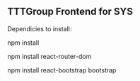 ## TTTGroup Frontend for SYS

Dependicies to install:

npm install

npm install react-router-dom

npm install react-bootstrap bootstrap
